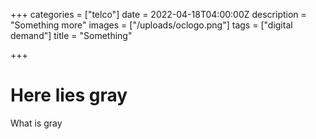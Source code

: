 +++
categories = ["telco"]
date = 2022-04-18T04:00:00Z
description = "Something more"
images = ["/uploads/oclogo.png"]
tags = ["digital demand"]
title = "Something"

+++
# Here lies gray

What is gray